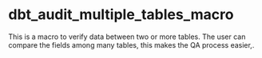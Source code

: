 # dbt_audit_multiple_tables_macro
This is a macro to verify data between two or more tables. The user can compare the fields among many tables, this makes the QA process easier,.
